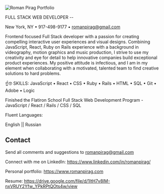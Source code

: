 ![Roman Pirag Portfolio](https://i.imgur.com/5ELk2TB.png)

FULL STACK WEB DEVELOPER --

New York, NY • 917-498-9177 • romanpirag@gmail.com 

Frontend focused Full Stack developer with a passion for creating compelling interactive user experiences and visual designs. Combining JavaScript, React, Ruby on Rails experience with a background in videography, motion graphics and music production, I strive to use my creativity and eye for detail to help innovative companies build exceptional product experiences. My positive attitude is infectious, and I am in my element when collaborating with a motivated, talented team to find creative solutions to hard problems.

☝️🤓 SKILLS: JavaScript • React • CSS • Ruby • Rails • HTML • SQL • Git • Adobe • Logic 

Finished the Flatiron School Full Stack Web Development Program - JavaScript / React / Rails / CSS / SQL

Fluent Languages: 

English || Russian

## Contact

Send all comments and suggestions to romanpirag@gmail.com

Connect with me on LinkedIn: 
https://www.linkedin.com/in/romanpirag/

Personal portfolio: 
https://www.romanpirag.com 

Resume: 
https://drive.google.com/file/d/1ItH7v8lM-nxVRUY2Yfw_YPkRPtQOts4w/view